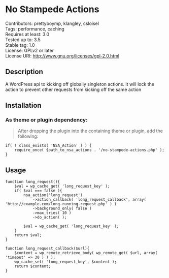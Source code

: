No Stampede Actions
==================

Contributors: prettyboymp, klangley, csloisel  
Tags: performance, caching  
Requires at least: 3.0  
Tested up to: 3.5  
Stable tag: 1.0  
License: GPLv2 or later  
License URI: http://www.gnu.org/licenses/gpl-2.0.html

## Description
A WordPress api to kicking off globally singleton actions.  It will lock the action to prevent other requests from kicking off the same action

## Installation

### As theme or plugin dependency:
> After dropping the plugin into the containing theme or plugin, add the following:

	if( ! class_exists( 'NSA_Action' ) ) {
		require_once( $path_to_nsa_actions . '/no-stampede-actions.php' );
	}

## Usage

	function long_request(){
		$val = wp_cache_get( 'long_request_key' );
		if( $val === false ){
			nsa_action('long_request')
				->action_callback( 'long_request_callback', array( 'http://example.com/long-running-request.php' ) )
				->background_only( false )
				->max_tries( 10 )
				->do_action( );

			$val = wp_cache_get( 'long_request_key' );
		}
		return $val;
	}

	function long_request_callback($url){
		$content = wp_remote_retrieve_body( wp_remote_get( $url, array( 'timeout' => 30 ) ) );
		wp_cache_set( 'long_request_key', $content );
		return $content;
	}